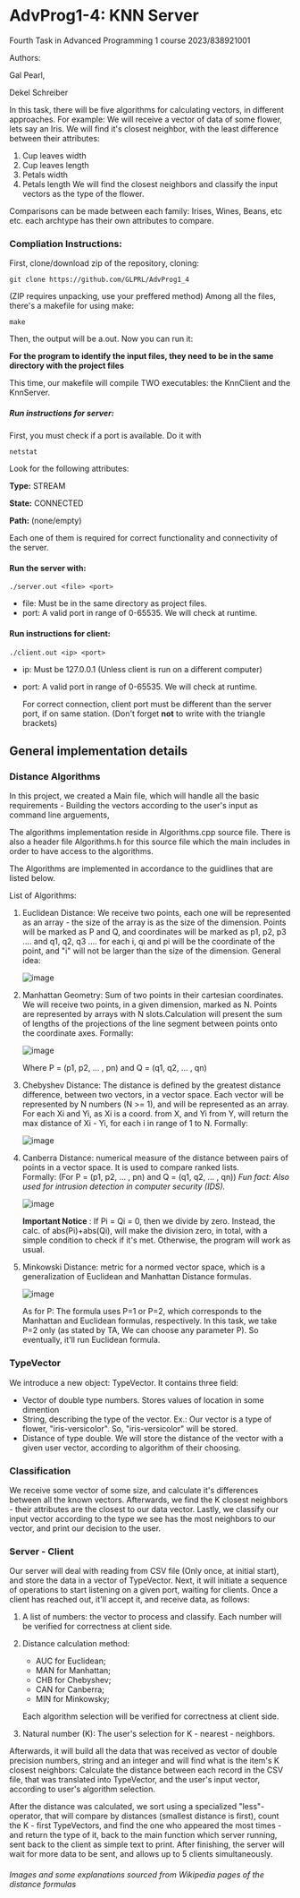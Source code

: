 # AdvProg1-4: KNN Server
Fourth Task in Advanced Programming 1 course 2023/838921001

Authors:

Gal Pearl,

Dekel Schreiber

In this task, there will be five algorithms for calculating vectors, in different approaches.
For example:
We will receive a vector of data of some flower, lets say an Iris. We will find it's closest neighbor, with the least difference between their
attributes:
1) Cup leaves width
2) Cup leaves length
3) Petals width
4) Petals length
We will find the closest neighbors and classify the input vectors as the type of the flower.

Comparisons can be made between each family: Irises, Wines, Beans, etc etc. each archtype has their own attributes to compare.

### Compliation Instructions:
First, clone/download zip of the repository, 
cloning:
```
git clone https://github.com/GLPRL/AdvProg1_4
```
(ZIP requires unpacking, use your preffered method)
Among all the files, there's a makefile for using make:

```
make
```
Then, the output will be a.out. Now you can run it:

**For the program to identify the input files, they need to be in the same directory with the project files**

This time, our makefile will compile TWO executables: the KnnClient and the KnnServer.

##### Run instructions for server:

First, you must check if a port is available. Do it with 
```
netstat
```
Look for the following attributes:

**Type:** STREAM

**State:** CONNECTED

**Path:** (none/empty)

Each one of them is required for correct functionality and connectivity of the server.
#### Run the server with:
```
./server.out <file> <port>
```
- file: Must be in the same directory as project files.
- port: A valid port in range of 0-65535. We will check at runtime.

#### Run instructions for client:
```
./client.out <ip> <port>
```
- ip: Must be 127.0.0.1 (Unless client is run on a different computer)
- port: A valid port in range of 0-65535. We will check at runtime.

  For correct connection, client port must be different than the server port, if on same station.
   (Don't forget **not** to write with the triangle brackets)

## General implementation details
### Distance Algorithms

In this project, we created a Main file, which will handle all the basic requirements -
Building the vectors according to the user's input as command line arguements, 

The algorithms implementation reside in Algorithms.cpp source file. There is also a header file Algorithms.h for this source file which the main includes in order to have access to the algorithms.

The Algorithms are implemented in accordance to the guidlines that are listed below.

List of Algorithms:

1) Euclidean Distance: We receive two points, each one will be represented as an array - the size of the array is as the size of the dimension.
   Points will be marked as P and Q, and coordinates will be marked as p1, p2, p3 .... and q1, q2, q3 .... for each i, qi and pi will be the coordinate of the
   point, and "i" will not be larger than the size of the dimension. General idea:
   
   ![image](https://user-images.githubusercontent.com/116657293/201177857-87b63e5f-3d96-40c0-8830-92bd56ce6340.png)
   
2) Manhattan Geometry: Sum of two points in their cartesian coordinates. We will receive two points, in a given dimension, marked as N.
   Points are represented by arrays with N slots.Calculation will present the sum of lengths of the projections of the line segment between points onto the coordinate      axes. Formally:
   
   ![image](https://user-images.githubusercontent.com/116657293/201179543-c6ef7476-f613-4903-acb6-cb0a0cbf0a75.png)
   
   Where P = (p1, p2, ... , pn) and Q = (q1, q2, ... , qn)
   
3) Chebyshev Distance: The distance is defined by the greatest distance difference, between two vectors, in a vector space.
   Each vector will be represented by N numbers (N >= 1), and will be represented as an array. For each Xi and Yi, as Xi is a coord. from X, and Yi from Y,
   will return the max distance of Xi - Yi, for each i in range of 1 to N. Formally:
   
   ![image](https://user-images.githubusercontent.com/116657293/201183032-e4f08c81-3ece-415a-b3d4-25ccf5729271.png)
   
4) Canberra Distance: numerical measure of the distance between pairs of points in a vector space. It is used to compare ranked lists.         
   Formally: (For P = (p1, p2, ... , pn) and Q = (q1, q2, ... , qn))
   *Fun fact: Also used for intrusion detection in computer security (IDS).*
   
   ![image](https://user-images.githubusercontent.com/116657293/201183812-5c097577-4977-4eff-a4cc-c545d3817105.png)

   **Important Notice** : If Pi = Qi = 0, then we divide by zero. Instead, the calc. of abs(Pi)+abs(Qi), will make the division
   zero, in total, with a simple condition to check if it's met. Otherwise, the program will work as usual.

5) Minkowski Distance: metric for a normed vector space, which is a generalization of Euclidean and Manhattan Distance formulas.

   ![image](https://user-images.githubusercontent.com/116657293/201184801-bcb3d888-f0a9-4b54-8b15-e9f8aa8c3509.png)

      As for P: The formula uses P=1 or P=2, which corresponds to the Manhattan and Euclidean formulas, respectively.
      In this task, we take P=2 only (as stated by TA, We can choose any parameter P). So eventually, it'll run Euclidean formula.
      
### TypeVector
We introduce a new object: TypeVector.
It contains three field:
   - Vector of double type numbers. Stores values of location in some dimention
   - String, describing the type of the vector. Ex.: Our vector is a type of flower, "iris-versicolor". So, "iris-versicolor" will be stored.
   - Distance of type double. We will store the distance of the vector with a given user vector, according to algorithm of their choosing.
### Classification
We receive some vector of some size, and calculate it's differences between all the known vectors.
Afterwards, we find the K closest neighbors - their attributes are the closest to our data vector.
Lastly, we classify our input vector according to the type we see has the most neighbors to our vector,
and print our decision to the user.
   
### Server - Client
Our server will deal with reading from CSV file (Only once, at initial start), and store the data in a vector of TypeVector.
Next, it will initiate a sequence of operations to start listening on a given port, waiting for clients.
Once a client has reached out, it'll accept it, and receive data, as follows:
1) A list of numbers: the vector to process and classify. Each number will be verified for correctness at client side.
2) Distance calculation method: 
   
   - AUC for Euclidean;
   - MAN for Manhattan;
   - CHB for Chebyshev;
   - CAN for Canberra;
   - MIN for Minkowsky;
   
   Each algorithm selection will be verified for correctness at client side.
   
3) Natural number (K): The user's selection for K - nearest - neighbors.

Afterwards, it will build all the data that was received as vector of double precision numbers, string and an integer
and will find what is the item's K closest neighbors: Calculate the distance between each record in the CSV file, that was translated
into TypeVector, and the user's input vector, according to user's algorithm selection.
   
After the distance was calculated, we sort using a specialized "less"-operator, that will compare by distances (smallest distance is first),
count the K - first TypeVectors, and find the one who appeared the most times - and return the type of it, back to the main function which server
running, sent back to the client as simple text to print.
After finishing, the server will wait for more data to be sent, and allows up to 5 clients simultaneously.
   
###### Images and some explanations sourced from Wikipedia pages of the distance formulas

